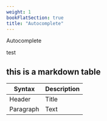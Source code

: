 ```yaml
---
weight: 1
bookFlatSection: true
title: "Autocomplete"
---
```


Autocomplete 

test

## this is a markdown table

| Syntax      | Description |
| ----------- | ----------- |
| Header      | Title       |
| Paragraph   | Text        |